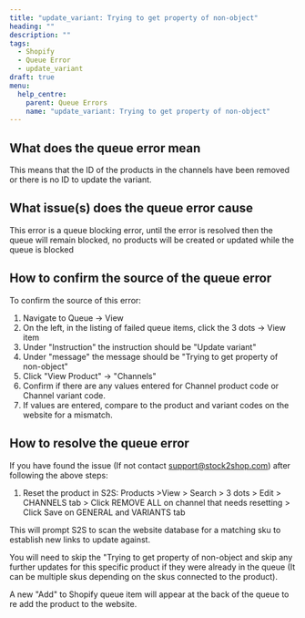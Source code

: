 ```yaml
---
title: "update_variant: Trying to get property of non-object"
heading: ""
description: ""
tags: 
  - Shopify
  - Queue Error
  - update_variant
draft: true
menu:
  help_centre:
    parent: Queue Errors
    name: "update_variant: Trying to get property of non-object"
---
```


## What does the queue error mean

This means that the ID of  the products in the channels have been removed or there is no ID to update the variant. 

## What issue(s) does the queue error cause 

This error is a queue blocking error, until the error is resolved then the queue will remain blocked, no products will be created or updated while the queue is blocked 

## How to confirm the source of the queue error 

To confirm the source of this error:

1. Navigate to Queue -> View
2. On the left, in the listing of failed queue items, click the 3 dots -> View item
3. Under "Instruction" the instruction should be "Update variant"
4. Under "message" the message should be "Trying to get property of non-object"
5. Click "View Product" -> "Channels"
6. Confirm if there are any values entered for Channel product code or Channel variant code.
7. If values are entered, compare to the product and variant codes on the website for a mismatch.

## How to resolve the queue error 

If you have found the issue (If not contact support@stock2shop.com) after following the above steps:

1.  Reset the product in S2S: Products >View > Search > 3 dots > Edit > CHANNELS tab > Click REMOVE ALL on channel that needs resetting > Click Save on GENERAL and VARIANTS tab 

This will prompt S2S to scan the website database for a matching sku to establish new links to update against.

You will need to skip the "Trying to get property of non-object and skip any further updates for this specific product if they were already in the queue (It can be multiple skus depending on the skus connected to the product).

A new "Add" to Shopify queue item will appear at the back of the queue to re add the product to the website.